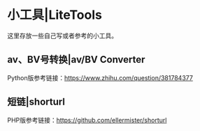 # 小工具|LiteTools

这里存放一些自己写或者参考的小工具。

## av、BV号转换|av/BV Converter
Python版参考链接：https://www.zhihu.com/question/381784377

## 短链|shorturl
PHP版参考链接：https://github.com/ellermister/shorturl
